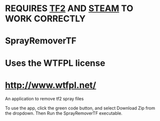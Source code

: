 # REQUIRES [TF2](https://store.steampowered.com/app/440/Team_Fortress_2/) AND [STEAM]([https://store.steampowered.com/app/440/Team_Fortress_2/](https://store.steampowered.com/about/)) TO WORK CORRECTLY
# SprayRemoverTF
# Uses the WTFPL license
# http://www.wtfpl.net/

An application to remove  tf2 spray files

To use the app, click the green code button, and select Download Zip from the dropdown. Then Run the SprayRemoverTF executable.


